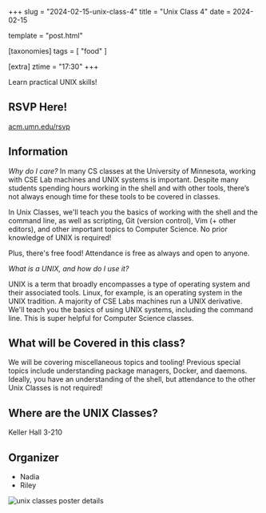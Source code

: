 +++
slug = "2024-02-15-unix-class-4"
title = "Unix Class 4"
date = 2024-02-15

template = "post.html"

[taxonomies]
tags = [ "food" ]

[extra]
ztime = "17:30"
+++

Learn practical UNIX skills!

<!-- more -->

## RSVP Here!
[acm.umn.edu/rsvp](https://acm.umn.edu/rsvp)

## Information

*Why do I care?*
In many CS classes at the University of Minnesota, working with CSE Lab machines and UNIX systems is important. Despite many students spending hours working in the shell and with other tools, there’s not always enough time for these tools to be covered in classes.

In Unix Classes, we'll teach you the basics of working with the shell and the command line, as well as scripting, Git (version control), Vim (+ other editors), and other important topics to Computer Science. No prior knowledge of UNIX is required! 

Plus, there's free food! Attendance is free as always and open to anyone.

*What is a UNIX, and how do I use it?*

UNIX is a term that broadly encompasses a type of operating system and their associated tools. Linux, for example, is an operating system in the UNIX tradition. A majority of CSE Labs machines run a UNIX derivative. We'll teach you the basics of using UNIX systems, including
the command line. This is super helpful for Computer Science classes.

## What will be Covered in this class?

We will be covering miscellaneous topics and tooling! Previous special topics include understanding package managers, Docker, and daemons. Ideally, you have an understanding of the shell, but attendance to the other Unix Classes is not required!

## Where are the UNIX Classes?

Keller Hall 3-210

## Organizer
* Nadia
* Riley

![unix classes poster details](/static/events/2024/unix.jpg)
